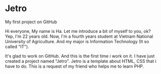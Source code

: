 # Jetro
My first project on GitHub

Hi everyone, My name is Ha. Let me introduce a bit of myself to you, ok? Yep, I'm 22 years old. Now, I'm a fourth years student at Vietnam National University of Agriculture. And my major is Information Technology (It so called "IT").

It's glad to work on GitHub. And this is the first time i work on it. I have just created a project named "Jetro". Jetro is a template about HTML, CSS that i have to do. This is a request of my friend who helps me to learn PHP.
